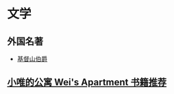 # 文学
## 外国名著
- [基督山伯爵](The-Count-of-Monte-Cristo.md)
## [小唯的公寓 Wei's Apartment 书籍推荐](https://github.com/keer2345/reading-notes/blob/main/literature/wei_apartment.md)
